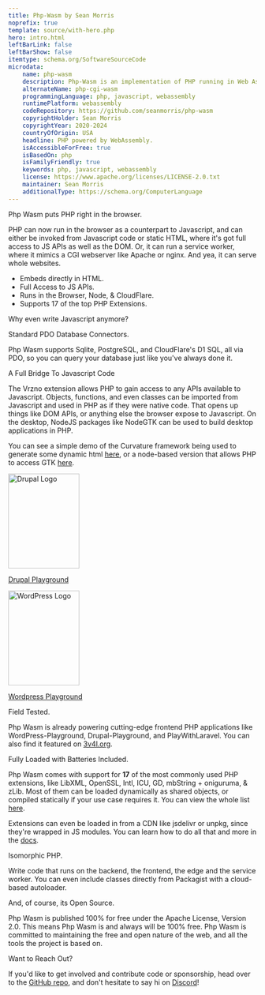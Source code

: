 ```yaml
---
title: Php-Wasm by Sean Morris
noprefix: true
template: source/with-hero.php
hero: intro.html
leftBarLink: false
leftBarShow: false
itemtype: schema.org/SoftwareSourceCode
microdata:
    name: php-wasm
    description: Php-Wasm is an implementation of PHP running in Web Assembly.
    alternateName: php-cgi-wasm
    programmingLanguage: php, javascript, webassembly
    runtimePlatform: webassembly
    codeRepository: https://github.com/seanmorris/php-wasm
    copyrightHolder: Sean Morris
    copyrightYear: 2020-2024
    countryOfOrigin: USA
    headline: PHP powered by WebAssembly.
    isAccessibleForFree: true
    isBasedOn: php
    isFamilyFriendly: true
    keywords: php, javascript, webassembly
    license: https://www.apache.org/licenses/LICENSE-2.0.txt
    maintainer: Sean Morris
    additionalType: https://schema.org/ComputerLanguage
---
```

<p class = "strong">Php Wasm puts PHP right in the browser.</p>
PHP can now run in the browser as a counterpart to Javascript, and can either be invoked from Javascript code or static HTML, where it's got full access to JS APIs as well as the DOM. Or, it can run a service worker, where it mimics a CGI webserver like Apache or nginx. And yea, it can serve whole websites.

<aside>
	<ul>
		<li>Embeds directly in HTML.</li>
		<li>Full Access to JS APIs.</li>
		<li>Runs in the Browser, Node, & CloudFlare.</li>
		<li>Supports 17 of the top PHP Extensions.</li>
	</ul>
	<p>Why even write Javascript anymore?</p>
</aside>

<p class = "strong">Standard PDO Database Connectors.</p>
Php Wasm supports Sqlite, PostgreSQL, and CloudFlare's D1 SQL, all via PDO, so you can query your database just like you've always done it.

<p class = "strong">A Full Bridge To Javascript Code</p>
The Vrzno extension allows PHP to gain access to any APIs available to Javascript. Objects, functions, and even classes can be imported from Javascript and used in PHP  as if they were native code. That opens up things like DOM APIs, or anything else the browser expose to Javascript. On the desktop, NodeJS packages like NodeGTK can be used to build desktop applications in PHP.

You can see a simple demo of the Curvature framework being used to generate some dynamic html [here](https://seanmorris.github.io/php-wasm/?demo=curvature.php), or a node-based version that allows PHP to access GTK [here](https://github.com/seanmorris/php-gtk).

<aside class = "centered">
	<a target = "_blank" href = "https://drupal-cms-project-9c0022e0ec6f0d7d0acfffa4583f8606955183fe7716.pages.drupalcode.org/">
		<img alt = "Drupal Logo" class = "downstream-logo" src = "drupal-logo.svg" width = "144" height = "192" /></a>
	<p>
		<a target = "_blank" href = "https://drupal-cms-project-9c0022e0ec6f0d7d0acfffa4583f8606955183fe7716.pages.drupalcode.org/">Drupal Playground</a>
	</p>
	<a target = "_blank" href = "https://playground.wordpress.net/">
		<img alt = "WordPress Logo" class = "downstream-logo" src = "wordpress-logo.svg" width = "144" height = "192" />
	</a>
	<p>
		<a target = "_blank" href = "https://playground.wordpress.net/">Wordpress Playground</a>
	</p>
</aside>

<p class = "strong">Field Tested.</p>

Php Wasm is already powering cutting-edge frontend PHP applications like WordPress-Playground, Drupal-Playground, and PlayWithLaravel. You can also find it featured on [3v4l.org](https://3v4l.org).

<p class = "strong">Fully Loaded with Batteries Included.</p>

Php Wasm comes with support for **17** of the most commonly used PHP extensions, like LibXML, OpenSSL, Intl, ICU, GD, mbString + oniguruma, & zLib. Most of them can be loaded dynamically as shared objects, or compiled statically if your use case requires it. You can view the whole list [here](/extensions/using-php-extensions.html#extension-list).

Extensions can even be loaded in from a CDN like jsdelivr or unpkg, since they're wrapped in JS modules. You can learn how to do all that and more in the [docs](/extensions/using-php-extensions.html#dynamic-extensions-from-remote-servers).

<p class = "strong">Isomorphic PHP.</p>

Write code that runs on the backend, the frontend, the edge and the service worker. You can even include classes directly from Packagist with a cloud-based autoloader.

<p class = "strong">And, of course, its Open Source.</p>

Php Wasm is published 100% for free under the Apache License, Version 2.0. This means Php Wasm is and always will be 100% free. Php Wasm is committed to maintaining the free and open nature of the web, and all the tools the project is based on.

<p class = "strong">Want to Reach Out?</p>

If you'd like to get involved and contribute code or sponsorship, head over to the [GitHub repo](https://github.com/seanmorris/php-wasm), and don't hesitate to say hi on [Discord](https://discord.com/invite/j8VZzju7gJ)!
